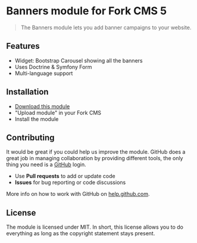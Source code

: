 # Banners module for Fork CMS 5

> The Banners module lets you add banner campaigns to your website.

## Features

* Widget: Bootstrap Carousel showing all the banners
* Uses Doctrine & Symfony Form
* Multi-language support

## Installation

* [Download this module](https://github.com/friends-of-forkcms/fork-cms-module-banners/archive/master.zip)
* "Upload module" in your Fork CMS
* Install the module

## Contributing

It would be great if you could help us improve the module. GitHub does a great job in managing collaboration by providing different tools, the only thing you need is a [GitHub](https://github.com/) login.

* Use **Pull requests** to add or update code
* **Issues** for bug reporting or code discussions

More info on how to work with GitHub on [help.github.com](https://help.github.com).

## License

The module is licensed under MIT. In short, this license allows you to do everything as long as the copyright statement stays present.
